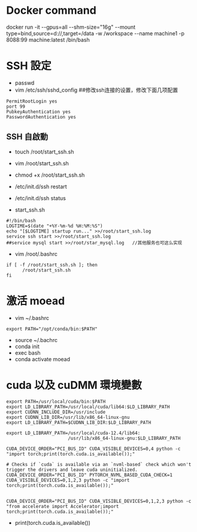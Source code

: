 # Docker command
docker run -it --gpus=all --shm-size="16g" --mount type=bind,source=d://,target=/data -w /workspace --name machine1 -p 8088:99 machine:latest /bin/bash

# SSH 設定
- passwd
- vim /etc/ssh/sshd_config ##修改ssh连接的设置，修改下面几项配置
```
PermitRootLogin yes 
port 99 
PubkeyAuthentication yes 
PasswordAuthentication yes
```
## SSH 自啟動
- touch /root/start_ssh.sh
- vim /root/start_ssh.sh
- chmod +x /root/start_ssh.sh

- /etc/init.d/ssh restart
- /etc/init.d/ssh status

- start_ssh.sh
```
#!/bin/bash
LOGTIME=$(date "+%Y-%m-%d %H:%M:%S")
echo "[$LOGTIME] startup run..." >>/root/start_ssh.log
service ssh start >>/root/start_ssh.log
##service mysql start >>/root/star_mysql.log   //其他服务也可这么实现
```

- vim /root/.bashrc
```
if [ -f /root/start_ssh.sh ]; then
      /root/start_ssh.sh
fi
```

# 激活 moead

- vim ~/.bashrc
```
export PATH="/opt/conda/bin:$PATH"
```
- source ~/.bachrc
- conda init
- exec bash
- conda activate moead
# cuda 以及 cuDMM 環境變數
```
export PATH=/usr/local/cuda/bin:$PATH 
export LD_LIBRARY_PATH=/usr/local/cuda/lib64:$LD_LIBRARY_PATH
export CUDNN_INCLUDE_DIR=/usr/include
export CUDNN_LIB_DIR=/usr/lib/x86_64-linux-gnu
export LD_LIBRARY_PATH=$CUDNN_LIB_DIR:$LD_LIBRARY_PATH

export LD_LIBRARY_PATH=/usr/local/cuda-12.4/lib64:
                       /usr/lib/x86_64-linux-gnu:$LD_LIBRARY_PATH
```


```
CUDA_DEVICE_ORDER="PCI_BUS_ID" CUDA_VISIBLE_DEVICES=0,4 python -c "import torch;print(torch.cuda.is_available());"

# Checks if `cuda` is available via an `nvml-based` check which won't trigger the drivers and leave cuda uninitialized.
CUDA_DEVICE_ORDER="PCI_BUS_ID" PYTORCH_NVML_BASED_CUDA_CHECK=1 CUDA_VISIBLE_DEVICES=0,1,2,3 python -c "import torch;print(torch.cuda.is_available());"


CUDA_DEVICE_ORDER="PCI_BUS_ID" CUDA_VISIBLE_DEVICES=0,1,2,3 python -c "from accelerate import Accelerator;import torch;print(torch.cuda.is_available());"

```

- print(torch.cuda.is_available())